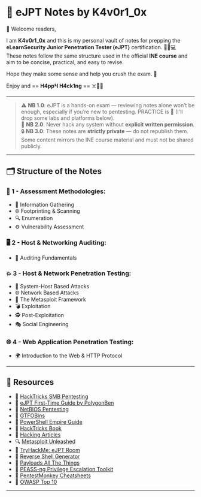 # 🧠 eJPT Notes by K4v0r1_0x

👋 Welcome readers,

I am **K4v0r1_0x** and this is my personal vault of notes for prepping the **eLearnSecurity Junior Penetration Tester (eJPT)** certification. 🕵️‍♂️💻  
These notes follow the same structure used in the official **INE course** and aim to be concise, practical, and easy to revise.

Hope they make some sense and help you crush the exam. 💪

Enjoy and == **H4ppЧ H4ck1ng** == ☠️👨‍💻

---

> ⚠️ **NB 1.0**: eJPT is a hands-on exam — reviewing notes alone won’t be enough, especially if you’re new to pentesting. PRACTICE is 🔑 (I'll drop some labs and platforms below).  
> 🚫 **NB 2.0**: Never hack any system without **explicit written permission**.  
> 🔒 **NB 3.0**: These notes are **strictly private** — do not republish them. Some content mirrors the INE course material and must not be shared publicly.

---

## 🗂️ Structure of the Notes

### 📌 1 - Assessment Methodologies:
- 📡 Information Gathering  
- 🌐 Footprinting & Scanning  
- 🔍 Enumeration  
- ⚙️ Vulnerability Assessment  

### 🖥️ 2 - Host & Networking Auditing:
- 🧾 Auditing Fundamentals  

### 💥 3 - Host & Network Penetration Testing:
- 🧠 System-Host Based Attacks  
- 🌐 Network Based Attacks  
- 🔫 The Metasploit Framework  
- 💣 Exploitation  
- 🕵️ Post-Exploitation  
- 🎭 Social Engineering  

### 🌐 4 - Web Application Penetration Testing:
- 🌍 Introduction to the Web & HTTP Protocol  

---

## 🔗 Resources

- 🧠 [HackTricks SMB Pentesting](https://hacktricks.boitatech.com.br/pentesting/pentesting-smb)  
- 📝 [eJPT First-Time Guide by PolygonBen](https://medium.com/@polygonben/ejpt-a-guide-on-how-to-pass-first-time-f8cec3f79a73)  
- 📡 [NetBIOS Pentesting](https://hacktricks.boitatech.com.br/pentesting/137-138-139-pentesting-netbios)  
- 🧨 [GTFOBins](https://gtfobins.github.io/#)  
- 🎯 [PowerShell Empire Guide](https://medium.com/@rajeevranjancom/powershell-empire-ce74c7e6846c)  
- 📘 [HackTricks Book](https://book.hacktricks.xyz/)  
- 🧪 [Hacking Articles](https://www.hackingarticles.in/)  
- 🔍 [Metasploit Unleashed](https://www.metasploitunleashed.com/)  
- 🧠 [TryHackMe: eJPT Room](https://tryhackme.com/room/ejpt)  
- 🔁 [Reverse Shell Generator](https://www.revshells.com/)  
- 🎯 [Payloads All The Things](https://payloadsallthethings.com/)  
- 🔧 [PEASS-ng Privilege Escalation Toolkit](https://github.com/carlospolop/PEASS-ng)  
- 🧾 [PentestMonkey Cheatsheets](https://pentestmonkey.net/)  
- 🔐 [OWASP Top 10](https://owasp.org/www-project-top-ten/)  

---
